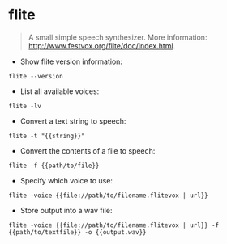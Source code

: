 # flite

> A small simple speech synthesizer.
> More information: <http://www.festvox.org/flite/doc/index.html>.

- Show flite version information:

`flite --version`

- List all available voices:

`flite -lv`

- Convert a text string to speech:

`flite -t "{{string}}"`

- Convert the contents of a file to speech:

`flite -f {{path/to/file}}`

- Specify which voice to use:

`flite -voice {{file://path/to/filename.flitevox | url}}`

- Store output into a wav file:

`flite -voice {{file://path/to/filename.flitevox | url}} -f {{path/to/textfile}} -o {{output.wav}}`
